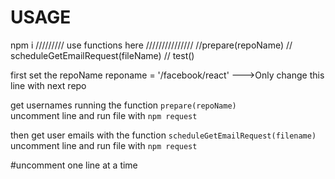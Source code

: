 # USAGE
npm i
///////// use functions here ///////////////
//prepare(repoName)
// scheduleGetEmailRequest(fileName)
// test()

first set the repoName
    reponame = '/facebook/react' --->Only change this line with next repo

get usernames running the function `prepare(repoName)`  
    uncomment line and run file with `npm request`

then  get user emails with the function `scheduleGetEmailRequest(filename)`
    uncomment line and run file with `npm request`

 #uncomment one line at a time
